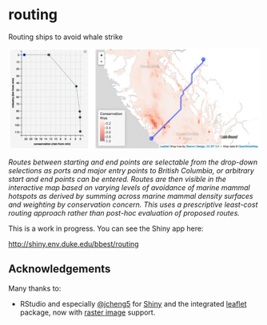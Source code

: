 # routing

Routing ships to avoid whale strike

![routing animation](https://raw.githubusercontent.com/bbest/consmap/master/img/routing_animation.gif)

_Routes between starting and end points are selectable from the drop-down selections as ports and major entry points to British Columbia, or arbitrary start and end points can be entered. Routes are then visible in the interactive map based on varying levels of avoidance of marine mammal hotspots as derived by summing across marine mammal density surfaces and weighting by conservation concern. This uses a prescriptive least-cost routing approach rather than post-hoc evaluation of proposed routes._
  
This is a work in progress. You can see the Shiny app here:

  http://shiny.env.duke.edu/bbest/routing

## Acknowledgements

Many thanks to:
- RStudio and especially [@jcheng5](http://github.com/jcheng5) for [Shiny](http://shiny.rstudio.com/) and the integrated [leaflet](https://rstudio.github.io/leaflet/) package, now with [raster image](https://rstudio.github.io/leaflet/raster.html) support.
